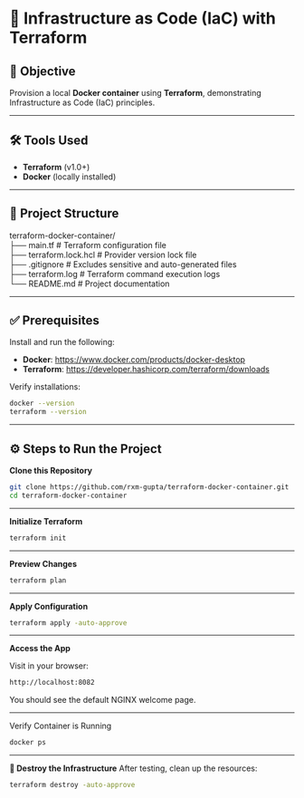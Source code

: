 # 🚀 Infrastructure as Code (IaC) with Terraform

## 📌 Objective
Provision a local **Docker container** using **Terraform**, demonstrating Infrastructure as Code (IaC) principles.

---

## 🛠️ Tools Used
- **Terraform** (v1.0+)
- **Docker** (locally installed)

---

## 📁 Project Structure

terraform-docker-container/  
├── main.tf                # Terraform configuration file  
├── terraform.lock.hcl     # Provider version lock file  
├── .gitignore             # Excludes sensitive and auto-generated files  
├── terraform.log          # Terraform command execution logs  
└── README.md              # Project documentation  

---

## ✅ Prerequisites

Install and run the following:  
- **Docker**: https://www.docker.com/products/docker-desktop  
- **Terraform**: https://developer.hashicorp.com/terraform/downloads  

Verify installations:  
```bash
docker --version  
terraform --version
```

---

## ⚙️ Steps to Run the Project

**Clone this Repository**  
```bash
git clone https://github.com/rxm-gupta/terraform-docker-container.git  
cd terraform-docker-container
``` 
---

**Initialize Terraform**

```bash
terraform init
```
---

**Preview Changes**

```bash
terraform plan
```
---

**Apply Configuration**

```bash
terraform apply -auto-approve
```
--- 

**Access the App**

Visit in your browser:
```bash
http://localhost:8082
```
You should see the default NGINX welcome page.

---

Verify Container is Running
```bash
docker ps
```
---

**🔁 Destroy the Infrastructure**
After testing, clean up the resources:

```bash
terraform destroy -auto-approve
```
